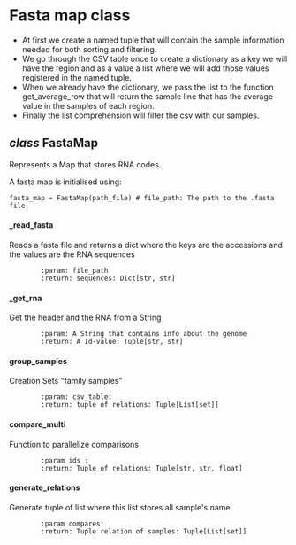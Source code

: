# Fasta map class

- At first we create a named tuple that will contain the sample information needed for both sorting and filtering.
- We go through the CSV table once to create a dictionary as a key we will have the region and as a value a list where 
we will add those values registered in the named tuple.
- When we already have the dictionary, we pass the list to the function get_average_row that will return the sample 
line that has the average value in the samples of each region.
- Finally the list comprehension will filter the csv with our samples.

## *class* FastaMap
Represents a Map that stores RNA codes.

A fasta map is initialised using:
```
fasta_map = FastaMap(path_file) # file_path: The path to the .fasta file 
``` 
#### _read_fasta
Reads a fasta file and returns a dict where the keys are the accessions 
and the values are the RNA sequences
```pydocstring
        :param: file_path
        :return: sequences: Dict[str, str]
```
#### _get_rna
Get the header and the RNA from a String
```pydocstring
        :param: A String that contains info about the genome
        :return: A Id-value: Tuple[str, str]
```
#### group_samples
Creation Sets "family samples"
```pydocstring
        :param: csv_table:
        :return: tuple of relations: Tuple[List[set]]
```
#### compare_multi
Function to parallelize comparisons
```pydocstring
        :param ids :
        :return: Tuple of relations: Tuple[str, str, float]
```
#### generate_relations
Generate tuple of list where this list stores all sample's name
```pydocstring
        :param compares:
        :return: Tuple relation of samples: Tuple[List[set]]
```
